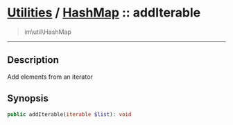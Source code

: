 # [Utilities](util.md) / [HashMap](util-HashMap.md) :: addIterable
 > im\util\HashMap
____

## Description
Add elements from an iterator

## Synopsis
```php
public addIterable(iterable $list): void
```
